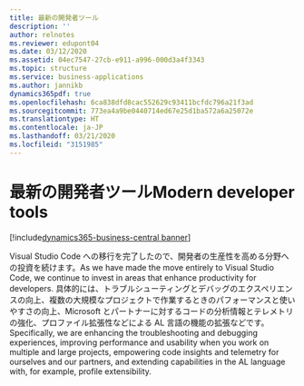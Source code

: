 ```yaml
---
title: 最新の開発者ツール
description: ''
author: relnotes
ms.reviewer: edupont04
ms.date: 03/12/2020
ms.assetid: 04ec7547-27cb-e911-a996-000d3a4f3343
ms.topic: structure
ms.service: business-applications
ms.author: jannikb
dynamics365pdf: true
ms.openlocfilehash: 6ca838dfd8cac552629c93411bcfdc796a21f3ad
ms.sourcegitcommit: 773ea4a9be0440714ed67e25d1ba572a6a25072e
ms.translationtype: HT
ms.contentlocale: ja-JP
ms.lasthandoff: 03/21/2020
ms.locfileid: "3151985"
---
```

# <a name="modern-developer-tools"></a><span data-ttu-id="2a986-102">最新の開発者ツール</span><span class="sxs-lookup"><span data-stu-id="2a986-102">Modern developer tools</span></span>

[!include[dynamics365-business-central banner](../includes/dynamics365-business-central.md)]

<!--structure start-->
<span data-ttu-id="2a986-103">Visual Studio Code への移行を完了したので、開発者の生産性を高める分野への投資を続けます。</span><span class="sxs-lookup"><span data-stu-id="2a986-103">As we have made the move entirely to Visual Studio Code, we continue to invest in areas that enhance productivity for developers.</span></span> <span data-ttu-id="2a986-104">具体的には、トラブルシューティングとデバッグのエクスペリエンスの向上、複数の大規模なプロジェクトで作業するときのパフォーマンスと使いやすさの向上、Microsoft とパートナーに対するコードの分析情報とテレメトリの強化、プロファイル拡張性などによる AL 言語の機能の拡張などです。</span><span class="sxs-lookup"><span data-stu-id="2a986-104">Specifically, we are enhancing the troubleshooting and debugging experiences, improving performance and usability when you work on multiple and large projects, empowering code insights and telemetry for ourselves and our partners, and extending capabilities in the AL language with, for example, profile extensibility.</span></span>
<!--structure end-->



